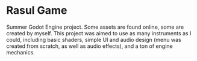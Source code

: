 # Rasul Game
Summer Godot Engine project. Some assets are found online, some are created by myself.
This project was aimed to use as many instruments as I could, including basic shaders, simple UI and audio design (menu was created from scratch, as well as audio effects), and a ton of engine mechanics. 
